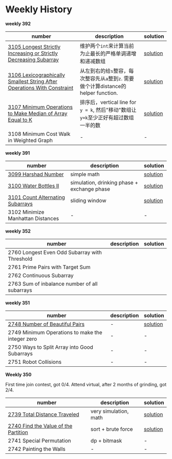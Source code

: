 # Weekly History


**weekly 392**

|number|description|solution|
|-|-|-|
|[3105 Longest Strictly Increasing or Strictly Decreasing Subarray](https://leetcode.com/problems/longest-strictly-increasing-or-strictly-decreasing-subarray/description/)|维护两个`int`来计算当前为止最长的严格单调递增和递减数组|[solution](../../leetcode/3105-longest-strictly-increasing-or-strictly-decreasing-subarray/index.md)|
|[3106 Lexicographically Smallest String After Operations With Constraint](https://leetcode.com/problems/lexicographically-smallest-string-after-operations-with-constraint/description/)|从左到右的给`s`整容，每次整容先从`a`整到`z`. 需要做个计算distance的helper function.|[solution](../../leetcode/3105-longest-strictly-increasing-or-strictly-decreasing-subarray/index.md)|
|[3107 Minimum Operations to Make Median of Array Equal to K](https://leetcode.com/problems/minimum-operations-to-make-median-of-array-equal-to-k/description/)|排序后，vertical line for `y = k`, 然后"移动"数组让`y=k`至少正好有超过数组一半的数|[solution](../../leetcode/3107-minimum-operations-to-make-median-of-array-equal-to-K/index.md)|
|3108 Minimum Cost Walk in Weighted Graph|-|-|


**weekly 391**

|number|description|solution|
|---|---|---|
|[3099 Harshad Number](https://leetcode.com/problems/harshad-number/description/)|simple math|[solution](../../leetcode/3099-harshad-number/index.md)|
|[3100 Water Bottles II](https://leetcode.com/problems/water-bottles-ii/description/)|simulation, drinking phase + exchange phase|[solution](../../leetcode/3100-water-bottles-II/index.md)|
|[3101 Count Alternating Subarrays](https://leetcode.com/problems/count-alternating-subarrays/description/)|sliding window|[solution](../../leetcode/3101-count-alternating-subarrays/index.md)|
|3102 Minimize Manhattan Distances|-|-|

**weekly 352**

|number|description|solution|
|---|---|---|
|2760 Longest Even Odd Subarray with Threshold|
|2761 Prime Pairs with Target Sum|
|2762 Continuous Subarray|
|2763 Sum of inbalance number of all subarrays|


**weekly 351**


|number|description|solution|
|---|---|---|
|[2748 Number of Beautiful Pairs](https://leetcode.com/problems/number-of-beautiful-pairs/description/)|-|[solution](../../leetcode/2748-number-of-beautiful-pairs/index.md)|
|2749 Minimum Operations to make the integer zero|-|-|
|2750 Ways to Split Array into Good Subarrays|-|-|
|2751 Robot Collisions|-|-|


**Weekly 350**

First time join contest, got 0/4. Attend virtual, after 2 months of grinding, got 2/4.

|number|description|solution|
|---|---|---|
|[2739 Total Distance Traveled](https://leetcode.com/problems/total-distance-traveled/description/)|very simulation, math|[solution](../../leetcode/2739-total-distance-traveled/index.md)|
|[2740 Find the Value of the Partition](https://leetcode.com/problems/find-the-value-of-the-partition/description/)|sort + brute force|[solution](../../leetcode/2740-find-the-value-of-the-partition/index.md)|
|2741 Special Permutation|dp + bitmask|-|
|2742 Painting the Walls|-|-|

